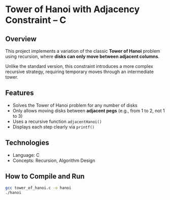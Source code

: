 # Tower of Hanoi with Adjacency Constraint – C

## Overview
This project implements a variation of the classic **Tower of Hanoi** problem using recursion, where **disks can only move between adjacent columns**.

Unlike the standard version, this constraint introduces a more complex recursive strategy, requiring temporary moves through an intermediate tower.

## Features
- Solves the Tower of Hanoi problem for any number of disks
- Only allows moving disks between **adjacent pegs** (e.g., from 1 to 2, not 1 to 3)
- Uses a recursive function `adjacentHanoi()`
- Displays each step clearly via `printf()`

## Technologies
- Language: C
- Concepts: Recursion, Algorithm Design

## How to Compile and Run
```bash
gcc tower_of_hanoi.c -o hanoi
./hanoi
